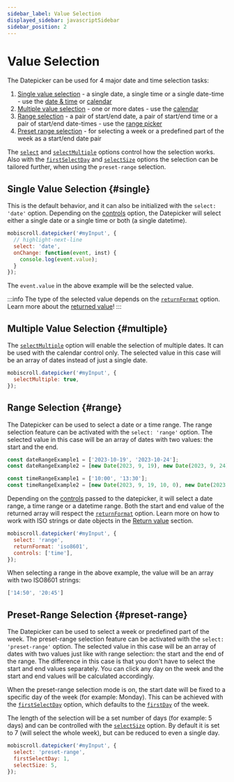 ```yaml
---
sidebar_label: Value Selection
displayed_sidebar: javascriptSidebar
sidebar_position: 2
---
```


# Value Selection

The Datepicker can be used for 4 major date and time selection tasks:

1. [Single value selection](#single) - a single date, a single time or a single date-time - use the [date & time](https://demo.mobiscroll.com/javascript/datetime) or [calendar](https://demo.mobiscroll.com/javascript/calendar)
2. [Multiple value selection](#multiple) - one or more dates - use the [calendar](https://demo.mobiscroll.com/javascript/calendar)
3. [Range selection](#range) - a pair of start/end date, a pair of start/end time or a pair of start/end date-times - use the [range picker](https://demo.mobiscroll.com/javascript/range)
4. [Preset range selection](#preset-range) - for selecting a week or a predefined part of the week as a start/end date pair

The [`select`](./api#opt-select) and [`selectMultiple`](./api#opt-selectMultiple) options control how the selection works. Also with the [`firstSelectDay`](./api#opt-firstSelectDay) and [`selectSize`](./api#opt-selectSize) options the selection can be tailored further, when using the `preset-range` selection.

## Single Value Selection {#single}

This is the default behavior, and it can also be initialized with the `select: 'date'` option. Depending on the [controls](./controls) option, the Datepicker will select either a single date or a single time or both (a single datetime).

```js
mobiscroll.datepicker('#myInput', {
  // highlight-next-line
  select: 'date',
  onChange: function(event, inst) {
    console.log(event.value);
  }
});
```

The `event.value` in the above example will be the selected value.

:::info
The type of the selected value depends on the [`returnFormat`](./api#opt-returnFormat) option. Learn more about the [returned value](./return-value)!
:::

## Multiple Value Selection {#multiple}

The [`selectMultiple`](./api#opt-selectMultiple) option will enable the selection of multiple dates. It can be used with the calendar control only. The selected value in this case will be an array of dates instead of just a single date.

```js
mobiscroll.datepicker('#myInput', {
  selectMultiple: true,
});
```

## Range Selection {#range}

The Datepicker can be used to select a date or a time range. The range selection feature can be activated with the `select: 'range'` option. The selected value in this case will be an array of dates with two values: the start and the end.

```javascript title="Range value examples"
const dateRangeExample1 = ['2023-10-19', '2023-10-24'];
const dateRangeExample2 = [new Date(2023, 9, 19), new Date(2023, 9, 24)];

const timeRangeExample1 = ['10:00', '13:30'];
const timeRangeExample2 = [new Date(2023, 9, 19, 10, 0), new Date(2023, 9, 19, 13, 30)];
```

Depending on the [controls](./controls) passed to the datepicker, it will select a date range, a time range or a datetime range.
Both the start and end value of the returned array will respect the [`returnFormat`](./api#opt-returnFormat) option. Learn more on how to work with ISO strings or date objects in the [Return value](./return-value) section.

```js title="Example for time range selection with ISO8601 strings"
mobiscroll.datepicker('#myInput', {
  select: 'range',
  returnFormat: 'iso8601',
  controls: ['time'],
});
```

When selecting a range in the above example, the value will be an array with two ISO8601 strings:
```javascript title="Example value"
['14:50', '20:45']
```

## Preset-Range Selection {#preset-range}

The Datepicker can be used to select a week or predefined part of the week. The preset-range selection feature can be activated with the `select: 'preset-range'` option. The selected value in this case will be an array of dates with two values just like with range selection: the start and the end of the range. The difference in this case is that you don't have to select the start and end values separately. You can click any day on the week and the start and end values will be calculated accordingly.

When the preset-range selection mode is on, the start date will be fixed to a specific day of the week (for example: Monday). This can be achieved with the [`firstSelectDay`](./api#opt-firstSelectDay) option, which defaults to the [`firstDay`](./api#localization-firstDay) of the week.

The length of the selection will be a set number of days (for example: 5 days) and can be controlled with the [`selectSize`](./api#opt-selectSize) option. By default it is set to 7 (will select the whole week), but can be reduced to even a single day.

```js title="Example for selecting a work week (Monday to Friday)"
mobiscroll.datepicker('#myInput', {
  select: 'preset-range',
  firstSelectDay: 1,
  selectSize: 5,
});
```
